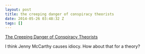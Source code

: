 ```yaml
---
layout: post
title: the creeping danger of conspiracy theorists
date: 2014-05-26 03:48:32 Z
tags: []
---
```

[The Creeping Danger of Conspiracy Theorists](http://www.vanityfair.com/online/eichenwald/2013/04/creeping-danger-conspiracy-theorists)

I think Jenny McCarthy causes idiocy. How about that for a theory?

